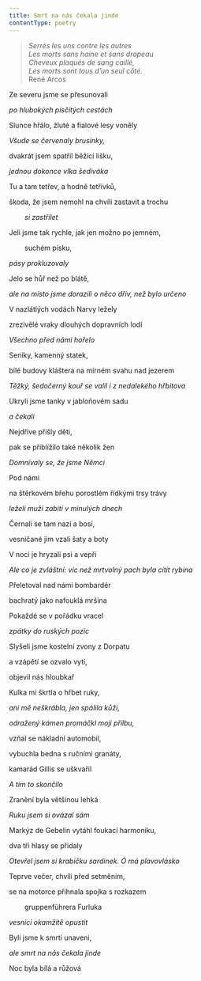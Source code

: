 ```yaml
---
title: Smrt na nás čekala jinde
contentType: poetry
---
```


<section>

>_Serrés les uns contre les autres_  
>_Les morts sans haine et sans drapeau_  
>_Cheveux plaqués de sang caillé,_  
>_Les morts sont tous d’un seul côté._  
> René Arcos

Ze severu jsme se přesunovali

_po hlubokých písčitých cestách_

</section>

<section>

Slunce hřálo, žluté a fialové lesy voněly

_Všude se červenaly brusinky,_

</section>

<section>

dvakrát jsem spatřil běžící lišku,

_jednou dokonce vlka šediváka_

</section>

<section>

Tu a tam tetřev, a hodně tetřívků,

škoda, že jsem nemohl na chvíli zastavit a trochu

        _si zastřílet_

</section>

<section>

Jeli jsme tak rychle, jak jen možno po jemném,

        suchém písku,

_pásy prokluzovaly_

</section>

<section>

Jelo se hůř než po blátě,

_ale na místo jsme dorazili o něco dřív, než bylo určeno_

</section>

<section>

V nazlátlých vodách Narvy ležely

zrezivělé vraky dlouhých dopravních lodí

_Všechno před námi hořelo_

</section>

<section>

Seníky, kamenný statek,

bílé budovy kláštera na mírném svahu nad jezerem

_Těžký, šedočerný kouř se valil i z nedalekého hřbitova_

</section>

<section>

Ukryli jsme tanky v jabloňovém sadu

_a čekali_

</section>

<section>

Nejdříve přišly děti,

pak se přiblížilo také několik žen

_Domnívaly se, že jsme Němci_

</section>

<section>

Pod námi

na štěrkovém břehu porostlém řídkými trsy trávy

_leželi muži zabití v minulých dnech_

</section>

<section>

Černali se tam nazí a bosí,

vesničané jim vzali šaty a boty

V noci je hryzali psi a vepři

_Ale co je zvláštní: víc než mrtvolný pach byla cítit rybina_

</section>

<section>

Přeletoval nad námi bombardér

bachratý jako nafouklá mršina

Pokaždé se v pořádku vracel

_zpátky do ruských pozic_

</section>

<section>

Slyšeli jsme kostelní zvony z Dorpatu

a vzápětí se ozvalo vytí,

objevil nás hloubkař

Kulka mi škrtla o hřbet ruky,

_ani mě neškrábla, jen spálila kůži,_

</section>

<section>

_odražený kámen promáčkl moji přilbu,_

</section>

<section>

vzňal se nákladní automobil,

vybuchla bedna s ručními granáty,

kamarád Gillis se uškvařil

_A tím to skončilo_

</section>

<section>

Zranění byla většinou lehká

_Ruku jsem si ovázal sám_

</section>

<section>

Markýz de Gebelin vytáhl foukací harmoniku,

dva tři hlasy se přidaly

_Otevřel jsem si krabičku sardinek. Ó má plavovlásko_

</section>

<section>

Teprve večer, chvíli před setměním,

se na motorce přihnala spojka s rozkazem

        gruppenführera Furluka

_vesnici okamžitě opustit_

</section>

<section>

Byli jsme k smrti unaveni,

_ale smrt na nás čekala jinde_

</section>

<section>

Noc byla bílá a růžová

</section>
